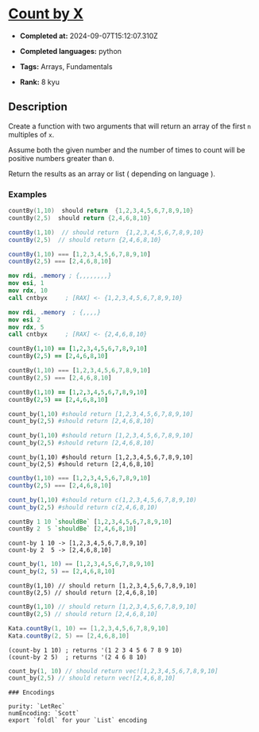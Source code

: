 # [Count by X](https://www.codewars.com/kata/5513795bd3fafb56c200049e)

- **Completed at:** 2024-09-07T15:12:07.310Z

- **Completed languages:** python

- **Tags:** Arrays, Fundamentals

- **Rank:** 8 kyu

## Description

Create a function with two arguments that will return an array of the first `n` multiples of `x`. 

Assume both the given number and the number of times to count will be positive numbers greater than `0`. 

Return the results as an array or list ( depending on language ).

### Examples

```cpp
countBy(1,10)  should return  {1,2,3,4,5,6,7,8,9,10}
countBy(2,5)  should return {2,4,6,8,10}
```
```java
countBy(1,10)  // should return  {1,2,3,4,5,6,7,8,9,10}
countBy(2,5)  // should return {2,4,6,8,10}
```
```javascript
countBy(1,10) === [1,2,3,4,5,6,7,8,9,10]
countBy(2,5) === [2,4,6,8,10]
```
```nasm
mov rdi, .memory ; {,,,,,,,,}
mov esi, 1
mov rdx, 10
call cntbyx     ; [RAX] <- {1,2,3,4,5,6,7,8,9,10}

mov rdi, .memory  ; {,,,,}
mov esi 2
mov rdx, 5
call cntbyx     ; [RAX] <- {2,4,6,8,10}
```
```coffeescript
countBy(1,10) == [1,2,3,4,5,6,7,8,9,10]
countBy(2,5) == [2,4,6,8,10]
```
```dart
countBy(1,10) === [1,2,3,4,5,6,7,8,9,10]
countBy(2,5) === [2,4,6,8,10]
```
```coffeescript
countBy(1,10) == [1,2,3,4,5,6,7,8,9,10]
countBy(2,5) == [2,4,6,8,10]
```
```python
count_by(1,10) #should return [1,2,3,4,5,6,7,8,9,10]
count_by(2,5) #should return [2,4,6,8,10]
```
```ruby
count_by(1,10) #should return [1,2,3,4,5,6,7,8,9,10]
count_by(2,5) #should return [2,4,6,8,10]
```
```crystal
count_by(1,10) #should return [1,2,3,4,5,6,7,8,9,10]
count_by(2,5) #should return [2,4,6,8,10]
```
```julia
countby(1,10) === [1,2,3,4,5,6,7,8,9,10]
countby(2,5) === [2,4,6,8,10]
```
```r
count_by(1,10) #should return c(1,2,3,4,5,6,7,8,9,10)
count_by(2,5) #should return c(2,4,6,8,10)
```
```haskell
countBy 1 10 `shouldBe` [1,2,3,4,5,6,7,8,9,10]
countBy 2  5 `shouldBe` [2,4,6,8,10]
```
```lambdacalc
count-by 1 10 -> [1,2,3,4,5,6,7,8,9,10]
count-by 2  5 -> [2,4,6,8,10]
```
```elixir
count_by(1, 10) == [1,2,3,4,5,6,7,8,9,10]
count_by(2, 5) == [2,4,6,8,10]
```
```solidity
countBy(1,10) // should return [1,2,3,4,5,6,7,8,9,10]
countBy(2,5) // should return [2,4,6,8,10]
```
```php
countBy(1,10) // should return [1,2,3,4,5,6,7,8,9,10]
countBy(2,5) // should return [2,4,6,8,10]
```
```groovy
Kata.countBy(1, 10) == [1,2,3,4,5,6,7,8,9,10]
Kata.countBy(2, 5) == [2,4,6,8,10]
```
```racket
(count-by 1 10) ; returns '(1 2 3 4 5 6 7 8 9 10)
(count-by 2 5)  ; returns '(2 4 6 8 10)
```
```rust
count_by(1, 10) // should return vec![1,2,3,4,5,6,7,8,9,10]
count_by(2,5) // should return vec![2,4,6,8,10]
```

~~~if:lambdacalc
### Encodings

purity: `LetRec`  
numEncoding: `Scott`  
export `foldl` for your `List` encoding  
~~~